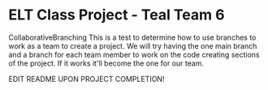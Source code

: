 # ELT Class Project - Teal Team 6

CollaborativeBranching
This is a test to determine how to use branches to work as a team to create a project. We will try having the one main branch and a branch for each team member to work on the code creating sections of the project. If it works it'll become the one for our team.

EDIT README UPON PROJECT COMPLETION!
